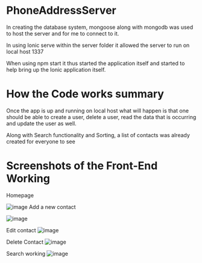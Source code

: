 # PhoneAddressServer

In creating the database system, mongoose along with mongodb was used to host the server and for me to connect to it.

In using Ionic serve within the server folder it allowed the server to run on local host 1337

When using npm start it thus started the application itself and started to help bring up the Ionic application itself.

# How the Code works summary

Once the app is up and running on local host what will happen is that one should be able to create a user, delete a user, read the data that is occurring and update the user as well.

Along with Search functionality and Sorting, a list of contacts was already created for everyone to see

# Screenshots of the Front-End Working

Homepage 

![image](https://user-images.githubusercontent.com/36868307/139138983-2cc67a2d-3680-4e15-b1d0-6adc4ed6ae79.png)
Add a new contact

![image](https://user-images.githubusercontent.com/36868307/139139024-ec8d68d8-f6ee-43a0-bb1b-226b95390dac.png)

Edit contact
![image](https://user-images.githubusercontent.com/36868307/139139105-3388220a-3083-4e1b-a866-f555df4310fe.png)

Delete Contact
![image](https://user-images.githubusercontent.com/36868307/139139159-a171fccc-db6f-410e-b8eb-94847aa3cec0.png)

Search working
![image](https://user-images.githubusercontent.com/36868307/139139220-e5d0c55c-8a5d-4653-9540-aa429a8e2427.png)
